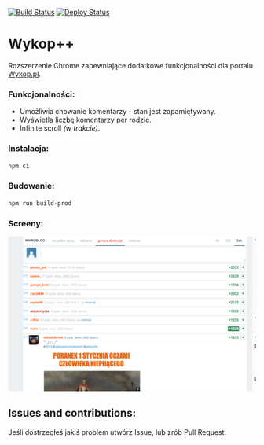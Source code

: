 [![Build Status](https://dev.azure.com/humberd/Wykop-plus-plus/_apis/build/status/Wykop-plus-plus-CI?branchName=master)](https://dev.azure.com/humberd/Wykop-plus-plus/_build/latest?definitionId=1?branchName=master)
[![Deploy Status](https://vsrm.dev.azure.com/humberd/_apis/public/Release/badge/c81245c5-8aba-4588-a566-a3d5dc3703c2/2/2)](https://vsrm.dev.azure.com/humberd/_apis/public/Release/badge/c81245c5-8aba-4588-a566-a3d5dc3703c2/2/2)

# Wykop++

Rozszerzenie Chrome zapewniające dodatkowe funkcjonalności dla portalu [Wykop.pl](Wykop.pl).

### Funkcjonalności:
 * Umożliwia chowanie komentarzy - stan jest zapamiętywany.
 * Wyświetla liczbę komentarzy per rodzic.
 * Infinite scroll _(w trakcie)_.

### Instalacja:

```sh
npm ci
```

### Budowanie:

```sh
npm run build-prod
```

### Screeny:

![](images/.README_images/image1.png)


## Issues and contributions:

Jeśli dostrzegłeś jakiś problem utwórz Issue, lub zrób Pull Request.
